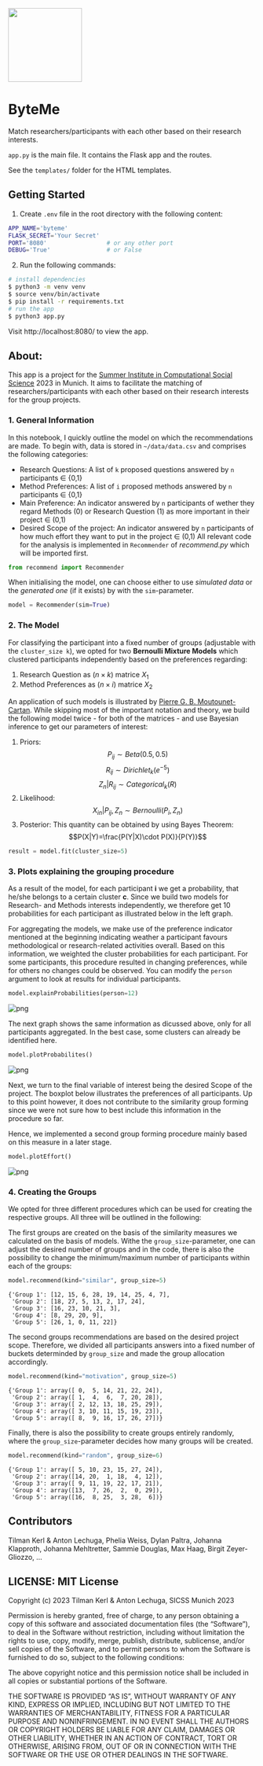 <img src="static/images/ByteMe_Logo_phelia_wide_transp.png" align="center" height="150px"/>
<br>

ByteMe
================

<!-- include logo -->


Match researchers/participants with each other based on their research interests.

`app.py` is the main file. It contains the Flask app and the routes. 

See the `templates/` folder for the HTML templates.

## Getting Started

1. Create `.env` file in the root directory with the following content:

```bash
APP_NAME='byteme'
FLASK_SECRET='Your Secret' 
PORT='8080'                 # or any other port
DEBUG='True'                # or False
```

2. Run the following commands:
```bash
# install dependencies
$ python3 -m venv venv
$ source venv/bin/activate
$ pip install -r requirements.txt
# run the app
$ python3 app.py
```

Visit http://localhost:8080/ to view the app.


## About:
This app is a project for the [Summer Institute in Computational Social Science](https://sicss.io/2023/munich/) 2023 in Munich.
It aims to facilitate the matching of researchers/participants with each other based on their research interests for the group projects.

### 1. General Information

In this notebook, I quickly outline the model on which the recommendations are made. To begin with, data is stored in `~/data/data.csv` and comprises the following categories:
-   Research Questions: A list of `k` proposed questions answered by `n` participants $\in$ {0,1}
-   Method Preferences: A list of `i` proposed methods answered by `n` participants $\in$ {0,1}
-   Main Preference: An indicator answered by `n` participants of wether they regard Methods (0) or Research Question (1) as more important in their project $\in$ (0,1)
-   Desired Scope of the project: An indicator answered by `n` participants of how much effort they want to put in the project $\in$ (0,1)
All relevant code for the analysis is implemented in `Recommender` of *recommend.py* which will be imported first.


```python
from recommend import Recommender
```

When initialising the model, one can choose either to use *simulated data* or the *generated one* (if it exists) by with the `sim`-parameter.


```python
model = Recommender(sim=True)
```

### 2. The Model


For classifying the participant into a fixed number of groups (adjustable with the `cluster_size k`), we opted for two **Bernoulli Mixture Models** which clustered participants independently based on the preferences regarding:
1.  Research Question as $(n \times k)$ matrice $X_1$
2.  Method Preferences as $(n \times i)$ matrice $X_2$

An application of such models is illustrated by [Pierre G. B. Moutounet-Cartan](https://arxiv.org/abs/2005.02931). While skipping most of the important notation and theory, we build the following model twice - for both of the matrices - and use Bayesian inference to get our parameters of interest:
1.  Priors:
    $$P_{ij} \sim Beta(0.5,0.5)$$
    $$R_{ij} \sim Dirichlet_k(e^{-5})$$
    $$Z_n | R_{ij} \sim Categorical_k(R)$$
2.  Likelihood:
    $$X_{in} | P_{ij},Z_n \sim Bernoulli(P_i,Z_n)$$
3.  Posterior: This quantity can be obtained by using Bayes Theorem:
    $$P(X|Y)=\frac{P(Y|X)\cdot P(X)}{P(Y)}$$


```python
result = model.fit(cluster_size=5)
```

### 3. Plots explaining the grouping procedure

As a result of the model, for each participant **i** we get a probability, that he/she belongs to a certain cluster **c**. Since we build two models for Research- and Methods interests independently, we therefore get $10$ probabilities for each participant as illustrated below in the left graph.

For aggregating the models, we make use of the preference indicator mentioned at the beginning indicating weather a participant favours methodological or research-related activities overall. Based on this information, we weighted the cluster probabilities for each participant. For some participants, this procedure resulted in changing preferences, while for others no changes could be observed. You can modify the `person` argument to look at results for individual participants.


```python
model.explainProbabilities(person=12)
```


    
![png](static/images/participant.png)
    


The next graph shows the same information as dicussed above, only for all participants aggregated. In the best case, some clusters can already be identified here.


```python
model.plotProbabilites()
```


    
![png](static/images/all_participant.png)
    


Next, we turn to the final variable of interest being the desired Scope of the project. The boxplot below illustrates the preferences of all participants. Up to this point however, it does not contribute to the similarity group forming since we were not sure how to best include this information in the procedure so far. 

Hence, we implemented a second group forming procedure mainly based on this measure in a later stage.


```python
model.plotEffort()
```


    
![png](static/images/scope.png)
    


### 4. Creating the Groups

We opted for three different procedures which can be used for creating the respective groups. All three will be outlined in the following:

The first groups are created on the basis of the similarity measures we calculated on the basis of models. Withe the `group_size`-parameter, one can adjust the desired number of groups and in the code, there is also the possibility to change the minimum/maximum number of participants within each of the groups:


```python
model.recommend(kind="similar", group_size=5)
```




    {'Group 1': [12, 15, 6, 28, 19, 14, 25, 4, 7],
     'Group 2': [18, 27, 5, 13, 2, 17, 24],
     'Group 3': [16, 23, 10, 21, 3],
     'Group 4': [8, 29, 20, 9],
     'Group 5': [26, 1, 0, 11, 22]}



The second groups recommendations are based on the desired project scope. Therefore, we divided all participants answers into a fixed number of buckets determinded by `group_size` and made the group allocation accordingly.


```python
model.recommend(kind="motivation", group_size=5)
```




    {'Group 1': array([ 0,  5, 14, 21, 22, 24]),
     'Group 2': array([ 1,  4,  6,  7, 20, 28]),
     'Group 3': array([ 2, 12, 13, 18, 25, 29]),
     'Group 4': array([ 3, 10, 11, 15, 19, 23]),
     'Group 5': array([ 8,  9, 16, 17, 26, 27])}



Finally, there is also the possibility to create groups entirely randomly, where the `group_size`-parameter decides how many groups will be created.


```python
model.recommend(kind="random", group_size=6)
```




    {'Group 1': array([ 5, 10, 23, 15, 27, 24]),
     'Group 2': array([14, 20,  1, 18,  4, 12]),
     'Group 3': array([ 9, 11, 19, 22, 17, 21]),
     'Group 4': array([13,  7, 26,  2,  0, 29]),
     'Group 5': array([16,  8, 25,  3, 28,  6])}





## Contributors
Tilman Kerl & Anton Lechuga, Phelia Weiss, Dylan Paltra, Johanna Klapproth, Johanna Mehltretter, Sammie Douglas, Max Haag, Birgit Zeyer-Gliozzo, ...

## LICENSE: MIT License

Copyright (c) 2023 Tilman Kerl & Anton Lechuga, SICSS Munich 2023

Permission is hereby granted, free of charge, to any person obtaining a copy of this software and associated documentation files (the “Software”), to deal in the Software without restriction, including without limitation the rights to use, copy, modify, merge, publish, distribute, sublicense, and/or sell copies of the Software, and to permit persons to whom the Software is furnished to do so, subject to the following conditions:

The above copyright notice and this permission notice shall be included in all copies or substantial portions of the Software.

THE SOFTWARE IS PROVIDED “AS IS”, WITHOUT WARRANTY OF ANY KIND, EXPRESS OR IMPLIED, INCLUDING BUT NOT LIMITED TO THE WARRANTIES OF MERCHANTABILITY, FITNESS FOR A PARTICULAR PURPOSE AND NONINFRINGEMENT. IN NO EVENT SHALL THE AUTHORS OR COPYRIGHT HOLDERS BE LIABLE FOR ANY CLAIM, DAMAGES OR OTHER LIABILITY, WHETHER IN AN ACTION OF CONTRACT, TORT OR OTHERWISE, ARISING FROM, OUT OF OR IN CONNECTION WITH THE SOFTWARE OR THE USE OR OTHER DEALINGS IN THE SOFTWARE.
